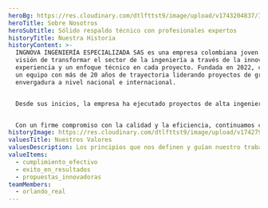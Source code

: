 ```yaml
---
heroBg: https://res.cloudinary.com/dtlfttst9/image/upload/v1743204837/IMG-20250328-WA0009_1_xzbcwy.jpg
heroTitle: Sobre Nosotros
heroSubtitle: Sólido respaldo técnico con profesionales expertos
historyTitle: Nuestra Historia
historyContent: >-
  INGNOVA INGENIERÍA ESPECIALIZADA SAS es una empresa colombiana joven con la
  visión de transformar el sector de la ingeniería a través de la innovación, la
  experiencia y un enfoque técnico en cada proyecto. Fundada en 2022, cuenta con
  un equipo con más de 20 años de trayectoria liderando proyectos de gran
  envergadura a nivel nacional e internacional.


  Desde sus inicios, la empresa ha ejecutado proyectos de alta ingeniería en puentes, cimentaciones, infraestructura vial y rehabilitación estructural, destacándose por la precisión técnica, el uso de tecnología avanzada y el cumplimiento efectivo en cada obra.


  Con un firme compromiso con la calidad y la eficiencia, continuamos creciendo y consolidándonos como un referente en la ingeniería civil, desarrollando soluciones innovadoras que contribuyen al desarrollo del país.
historyImage: https://res.cloudinary.com/dtlfttst9/image/upload/v1742790474/dji_0093_piavcq.jpg
valuesTitle: Nuestros Valores
valuesDescription: Los principios que nos definen y guían nuestro trabajo
valueItems:
  - cumplimiento_efectivo
  - exito_en_resultados
  - propuestas_innovadoras
teamMembers:
  - orlando_real
---
```

